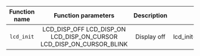    | **Function name** | **Function parameters** | **Description** | **Example** |
   | :-: | :---------------------------------------------------------------------------: | :-: | :-: |
   | `lcd_init` | LCD_DISP_OFF LCD_DISP_ON LCD_DISP_ON_CURSOR LCD_DISP_ON_CURSOR_BLINK| Display off | lcd_init(LCD_DISP_OFF); |
                   
                   
                   
